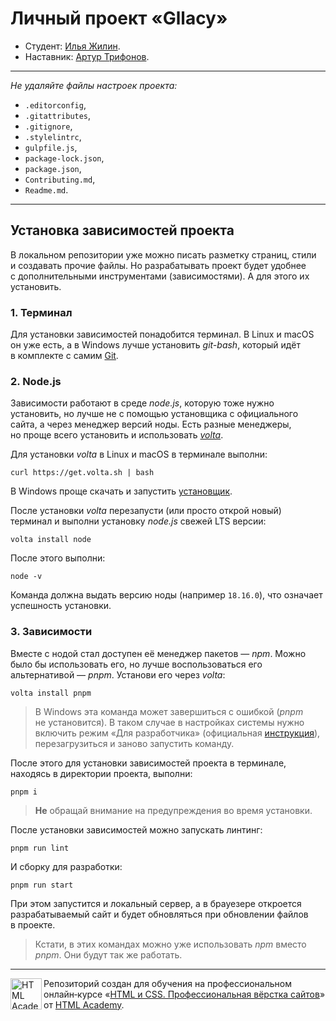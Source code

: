 # Личный проект «Gllacy»

* Студент: [Илья Жилин](https://htmlacademy.ru/profile/id535607).
* Наставник: [Артур Трифонов](https://htmlacademy.ru/profile/wrgraff).


---

_Не удаляйте файлы настроек проекта:_

* `.editorconfig`,
* `.gitattributes`,
* `.gitignore`,
* `.stylelintrc`,
* `gulpfile.js`,
* `package-lock.json`,
* `package.json`,
* `Contributing.md`,
* `Readme.md`.

---

## Установка зависимостей проекта

В локальном репозитории уже можно писать разметку страниц, стили и создавать прочие файлы. Но разрабатывать проект будет удобнее с дополнительными инструментами (зависимостями). А для этого их установить.

### 1. Терминал

Для установки зависимостей понадобится терминал. В Linux и macOS он уже есть, а в Windows лучше установить _git-bash_, который идёт в комплекте с самим [Git](https://git-scm.com/download/windows).

### 2. Node.js

Зависимости работают в среде _node.js_, которую тоже нужно установить, но лучше не с помощью установщика с официального сайта, а через менеджер версий ноды. Есть разные менеджеры, но проще всего установить и использовать [_volta_](https://volta.sh/).

Для установки _volta_ в Linux и macOS в терминале выполни:

```shell
curl https://get.volta.sh | bash
```

В Windows проще скачать и запустить [установщик](https://github.com/volta-cli/volta/releases/download/v1.1.1/volta-1.1.1-windows-x86_64.msi).

После установки _volta_ перезапусти (или просто открой новый) терминал и выполни установку _node.js_ свежей LTS версии:

```shell
volta install node
```

После этого выполни:

```shell
node -v
```

Команда должна выдать версию ноды (например `18.16.0`), что означает успешность установки.

### 3. Зависимости

Вместе с нодой стал доступен её менеджер пакетов — _npm_. Можно было бы использовать его, но лучше воспользоваться его альтернативой — _pnpm_. Установи его через _volta_:

```shell
volta install pnpm
```

> В Windows эта команда может завершиться с ошибкой (_pnpm_ не установится). В таком случае в настройках системы нужно включить режим «Для разработчика» (официальная [инструкция](https://learn.microsoft.com/ru-ru/windows/apps/get-started/enable-your-device-for-development#accessing-settings-for-developers)), перезагрузиться и заново запустить команду.

После этого для установки зависимостей проекта в терминале, находясь в директории проекта, выполни:

```shell
pnpm i
```

> **Не** обращай внимание на предупреждения во время установки.

После установки зависимостей можно запускать линтинг:

```shell
pnpm run lint
```

И сборку для разработки:

```shell
pnpm run start
```

При этом запустится и локальный сервер, а в брауезере откроется разрабатываемый сайт и будет обновляться при обновлении файлов в проекте.

> Кстати, в этих командах можно уже использовать _npm_ вместо _pnpm_. Они будут так же работать.

---

<a href="https://htmlacademy.ru/intensive/htmlcss"><img align="left" width="50" height="50" alt="HTML Academy" src="https://up.htmlacademy.ru/static/img/intensive/htmlcss/logo-for-github-2.png"></a>

Репозиторий создан для обучения на профессиональном онлайн‑курсе «[HTML и CSS. Профессиональная вёрстка сайтов](https://htmlacademy.ru/intensive/htmlcss)» от [HTML Academy](https://htmlacademy.ru).

[check-image]: https://github.com/htmlacademy-htmlcss/000000000000000-sedona-37/workflows/Project%20check/badge.svg?branch=master
[check-url]: https://github.com/htmlacademy-htmlcss/000000000000000-sedona-37/actions
